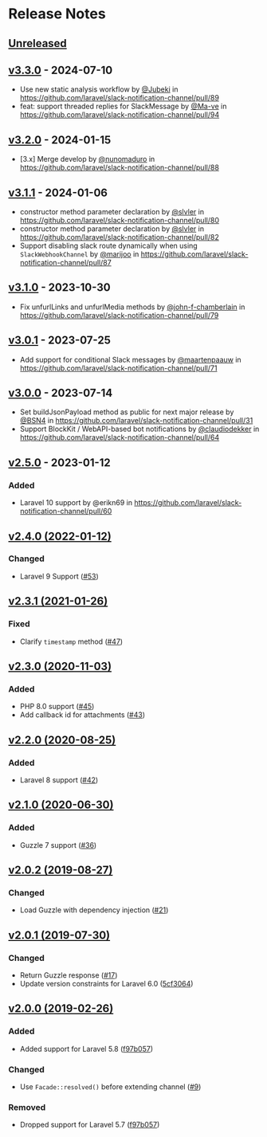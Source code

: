 # Release Notes

## [Unreleased](https://github.com/laravel/slack-notification-channel/compare/v3.3.0...3.x)

## [v3.3.0](https://github.com/laravel/slack-notification-channel/compare/v3.2.0...v3.3.0) - 2024-07-10

* Use new static analysis workflow by [@Jubeki](https://github.com/Jubeki) in https://github.com/laravel/slack-notification-channel/pull/89
* feat: support threaded replies for SlackMessage by [@Ma-ve](https://github.com/Ma-ve) in https://github.com/laravel/slack-notification-channel/pull/94

## [v3.2.0](https://github.com/laravel/slack-notification-channel/compare/v3.1.1...v3.2.0) - 2024-01-15

* [3.x] Merge develop by [@nunomaduro](https://github.com/nunomaduro) in https://github.com/laravel/slack-notification-channel/pull/88

## [v3.1.1](https://github.com/laravel/slack-notification-channel/compare/v3.1.0...v3.1.1) - 2024-01-06

* constructor method parameter declaration by [@slvler](https://github.com/slvler) in https://github.com/laravel/slack-notification-channel/pull/80
* constructor method parameter declaration by [@slvler](https://github.com/slvler) in https://github.com/laravel/slack-notification-channel/pull/82
* Support disabling slack route dynamically when using `SlackWebhookChannel` by [@marijoo](https://github.com/marijoo) in https://github.com/laravel/slack-notification-channel/pull/87

## [v3.1.0](https://github.com/laravel/slack-notification-channel/compare/v3.0.1...v3.1.0) - 2023-10-30

- Fix unfurlLinks and unfurlMedia methods by [@john-f-chamberlain](https://github.com/john-f-chamberlain) in https://github.com/laravel/slack-notification-channel/pull/79

## [v3.0.1](https://github.com/laravel/slack-notification-channel/compare/v3.0.0...v3.0.1) - 2023-07-25

- Add support for conditional Slack messages by [@maartenpaauw](https://github.com/maartenpaauw) in https://github.com/laravel/slack-notification-channel/pull/71

## [v3.0.0](https://github.com/laravel/slack-notification-channel/compare/v2.5.0...v3.0.0) - 2023-07-14

- Set buildJsonPayload method as public for next major release by [@BSN4](https://github.com/BSN4) in https://github.com/laravel/slack-notification-channel/pull/31
- Support BlockKit / WebAPI-based bot notifications by [@claudiodekker](https://github.com/claudiodekker) in https://github.com/laravel/slack-notification-channel/pull/64

## [v2.5.0](https://github.com/laravel/slack-notification-channel/compare/v2.4.0...v2.5.0) - 2023-01-12

### Added

- Laravel 10 support by @erikn69 in https://github.com/laravel/slack-notification-channel/pull/60

## [v2.4.0 (2022-01-12)](https://github.com/laravel/slack-notification-channel/compare/v2.3.1...v2.4.0)

### Changed

- Laravel 9 Support ([#53](https://github.com/laravel/slack-notification-channel/pull/53))

## [v2.3.1 (2021-01-26)](https://github.com/laravel/slack-notification-channel/compare/v2.3.0...v2.3.1)

### Fixed

- Clarify `timestamp` method ([#47](https://github.com/laravel/slack-notification-channel/pull/47))

## [v2.3.0 (2020-11-03)](https://github.com/laravel/slack-notification-channel/compare/v2.2.0...v2.3.0)

### Added

- PHP 8.0 support ([#45](https://github.com/laravel/slack-notification-channel/pull/45))
- Add callback id for attachments ([#43](https://github.com/laravel/slack-notification-channel/pull/43))

## [v2.2.0 (2020-08-25)](https://github.com/laravel/slack-notification-channel/compare/v2.1.0...v2.2.0)

### Added

- Laravel 8 support ([#42](https://github.com/laravel/slack-notification-channel/pull/42))

## [v2.1.0 (2020-06-30)](https://github.com/laravel/slack-notification-channel/compare/v2.0.2...v2.1.0)

### Added

- Guzzle 7 support ([#36](https://github.com/laravel/slack-notification-channel/pull/36))

## [v2.0.2 (2019-08-27)](https://github.com/laravel/slack-notification-channel/compare/v2.0.1...v2.0.2)

### Changed

- Load Guzzle with dependency injection ([#21](https://github.com/laravel/slack-notification-channel/pull/21))

## [v2.0.1 (2019-07-30)](https://github.com/laravel/slack-notification-channel/compare/v2.0.0...v2.0.1)

### Changed

- Return Guzzle response ([#17](https://github.com/laravel/slack-notification-channel/pull/17))
- Update version constraints for Laravel 6.0 ([5cf3064](https://github.com/laravel/slack-notification-channel/commit/5cf3064da746d18bda60a9afcb4e42dca469bcfa))

## [v2.0.0 (2019-02-26)](https://github.com/laravel/slack-notification-channel/compare/v1.0.3...v2.0.0)

### Added

- Added support for Laravel 5.8 ([f97b057](https://github.com/laravel/slack-notification-channel/commit/f97b0572a44d6c1ae72745934bc917e9ae375875))

### Changed

- Use `Facade::resolved()` before extending channel ([#9](https://github.com/laravel/slack-notification-channel/pull/9))

### Removed

- Dropped support for Laravel 5.7 ([f97b057](https://github.com/laravel/slack-notification-channel/commit/f97b0572a44d6c1ae72745934bc917e9ae375875))

